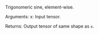 Trigonomeric sine, element-wise.

Arguments:
    x: Input tensor.

Returns:
    Output tensor of same shape as `x`.
